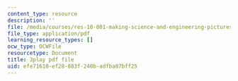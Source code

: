 ```yaml
---
content_type: resource
description: ''
file: /media/courses/res-10-001-making-science-and-engineering-pictures-a-practical-guide-to-presenting-your-work-spring-2016/efe71610ef28883f240badfba07bff25_17VFTJvgBlY.pdf
file_type: application/pdf
learning_resource_types: []
ocw_type: OCWFile
resourcetype: Document
title: 3play pdf file
uid: efe71610-ef28-883f-240b-adfba07bff25
---
```

